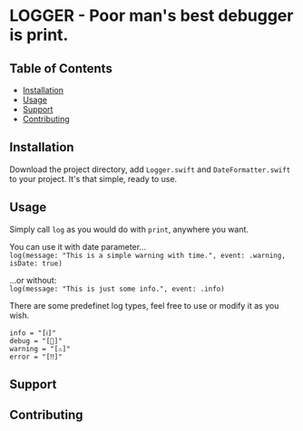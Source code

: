 # LOGGER - Poor man's best debugger is print.

## Table of Contents

- [Installation](#installation)
- [Usage](#usage)
- [Support](#support)
- [Contributing](#contributing)

## Installation

Download the project directory, add `Logger.swift` and `DateFormatter.swift` to your project. It's that simple, ready to use.

## Usage

Simply call `log` as you would do with `print`, anywhere you want.<br />

You can use it with date parameter...<br />
`log(message: "This is a simple warning with time.", event: .warning, isDate: true)`<br />

...or without:<br />
`log(message: "This is just some info.", event: .info)`<br />

There are some predefinet log types, feel free to use or modify it as you wish.<br />

`info = "[ℹ️]"`<br />
`debug = "[💬]"`<br />
`warning = "[⚠️]"`<br />
`error = "[‼️]"`

## Support



## Contributing
